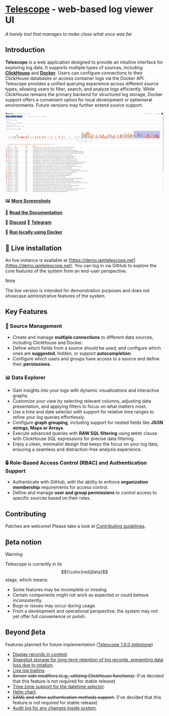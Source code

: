 # [Telescope](https://iamtelescope.net/) - web-based log viewer UI
_A handy tool that manages to make close what once was far_

## Introduction

**Telescope** is a web application designed to provide an intuitive interface for exploring log data. It supports multiple types of sources, including [**ClickHouse**](https://github.com/ClickHouse/ClickHouse) and [**Docker**](https://www.docker.com/). Users can configure connections to their ClickHouse databases or access container logs via the Docker API. Telescope provides a unified querying experience across different source types, allowing users to filter, search, and analyze logs efficiently. While ClickHouse remains the primary backend for structured log storage, Docker support offers a convenient option for local development or ephemeral environments. Future versions may further extend source support.


![Source data](screenshots/main.png?raw=true "Source data")

:framed_picture: **[More Screenshots](screenshots/README.md)**

:blue_book: **[Read the Documentation](https://docs.iamtelescope.net/)**

:speech_balloon: **[Discord](https://discord.gg/BWrBMnkGZn)**
:speech_balloon: **[Telegram](https://t.me/+CGnCz48GF8xmY2Yy)**

:whale:	**[Run locally using Docker](https://iamtelescope.github.io/telescope/docs/setup/quickstart.html)**

## 🚀 Live installation
An live instance is available at [https://demo.iamtelescope.net](https://demo.iamtelescope.net).
You can log in via GitHub to explore the core features of the system from an end-user perspective.
> [!NOTE]
> The live version is intended for demonstration purposes and does not showcase administrative features of the system.

## Key Features

### 🔗 Source Management
- Create and manage **multiple connections** to different data sources, including ClickHouse and Docker.
- Define which fields from a source should be used, and configure which ones are **suggested**, hidden, or support **autocompletion**.
- Configure which users and groups have access to a source and define their **permissions**.

### 📊 Data Explorer

- Gain insights into your logs with dynamic visualizations and interactive graphs.
- Customize your view by selecting relevant columns, adjusting data presentation, and applying filters to focus on what matters most.
- Use a time and date selector with support for relative time ranges to refine your log queries effortlessly.
- Configure **graph grouping**, including support for nested fields like **JSON strings, Maps or Arrays**.
- Execute advanced queries with **RAW SQL filtering** using `WHERE` clause with ClickHouse SQL expressions for precise data filtering.
- Enjoy a clean, minimalist design that keeps the focus on your log data, ensuring a seamless and distraction-free analysis experience.

### 🔒 Role-Based Access Control (RBAC) and Authentication Support
- Authenticate with GitHub, with the ability to enforce **organization membership** requirements for access control.
- Define and manage **user and group permissions** to control access to specific sources based on their roles.

## Contributing

Patches are welcome! Please take a look at [Contributing guidelines](CONTRIBUTING.md).

## βeta notion

> [!WARNING]
> Telescope is currently in its $${\color{red}βeta}$$ stage, which means:
>
> - Some features may be incomplete or missing.
> - Certain components might not work as expected or could behave inconsistently.
> - Bugs or issues may occur during usage.
> - From a development and operational perspective, the system may not yet offer full convenience or polish.

## Beyond βeta
Features planned for future implementation ([Telescope 1.0.0 milestone](https://github.com/iamtelescope/telescope/milestone/1))

- [Display records in context](https://github.com/iamtelescope/telescope/issues/35).
- [Snapshot storage for long-term retention of log records, preventing data loss due to rotation](https://github.com/iamtelescope/telescope/issues/32).
- [Live log trailing](https://github.com/iamtelescope/telescope/issues/31).
- ~~Server-side modifiers (e.g., utilizing ClickHouse functions).~~ (I’ve decided that this feature is not required for stable release)
- [Time zone support for the datetime selector](https://github.com/iamtelescope/telescope/issues/33).
- [Helm chart](https://github.com/iamtelescope/telescope/issues/30).
- ~~SAML and other authentication methods support.~~ (I’ve decided that this feature is not required for stable release)
- [Audit log for any changes inside system](https://github.com/iamtelescope/telescope/issues/34).
